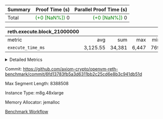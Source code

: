 | Summary | Proof Time (s) | Parallel Proof Time (s) |
|:---|---:|---:|
| Total | <span style='color: green'>(+0 [NaN%])</span> 0 | <span style='color: green'>(+0 [NaN%])</span> 0 |


| reth.execute.block_21000000 |||||
|:---|---:|---:|---:|---:|
|metric|avg|sum|max|min|
| `execute_time_ms     ` |  3,125.55 |  34,381 |  6,447 |  769 |



<details>
<summary>Detailed Metrics</summary>

| group | block_number | num_segments |
| --- | --- | --- |
| reth.execute.block_21000000 | 21000000 | 11 | 

| group | block_number | segment | execute_time_ms |
| --- | --- | --- | --- |
| reth.execute.block_21000000 | 21000000 | 0 | 3,262 | 
| reth.execute.block_21000000 | 21000000 | 1 | 3,133 | 
| reth.execute.block_21000000 | 21000000 | 10 | 769 | 
| reth.execute.block_21000000 | 21000000 | 2 | 2,971 | 
| reth.execute.block_21000000 | 21000000 | 3 | 929 | 
| reth.execute.block_21000000 | 21000000 | 4 | 6,447 | 
| reth.execute.block_21000000 | 21000000 | 5 | 3,569 | 
| reth.execute.block_21000000 | 21000000 | 6 | 3,765 | 
| reth.execute.block_21000000 | 21000000 | 7 | 3,690 | 
| reth.execute.block_21000000 | 21000000 | 8 | 3,550 | 
| reth.execute.block_21000000 | 21000000 | 9 | 2,296 | 

</details>


Commit: https://github.com/axiom-crypto/openvm-reth-benchmark/commit/6fd13783fb5a3d6311bb2c25cd6e8b3c941db51d

Max Segment Length: 8388508

Instance Type: m8g.48xlarge

Memory Allocator: jemalloc

[Benchmark Workflow](https://github.com/axiom-crypto/openvm-reth-benchmark/actions/runs/14652278362)
